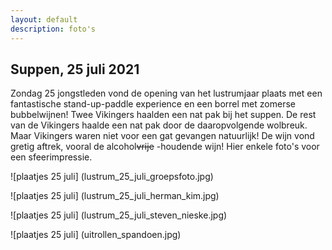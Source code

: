 ```yaml
---
layout: default
description: foto's
---
```


## Suppen, 25 juli 2021

Zondag 25 jongstleden vond de opening van het lustrumjaar plaats met een fantastische stand-up-paddle experience en een borrel met zomerse bubbelwijnen! Twee Vikingers haalden een nat pak bij het suppen. De rest van de Vikingers haalde een nat pak door de daaropvolgende wolbreuk. Maar Vikingers waren niet voor een gat gevangen natuurlijk! De wijn vond gretig aftrek, vooral de alcohol~~vrije~~ -houdende wijn! Hier enkele foto's voor een sfeerimpressie.

![plaatjes 25 juli] (lustrum_25_juli_groepsfoto.jpg)

![plaatjes 25 juli] (lustrum_25_juli_herman_kim.jpg)

![plaatjes 25 juli] (lustrum_25_juli_steven_nieske.jpg)

![plaatjes 25 juli] (uitrollen_spandoen.jpg)






